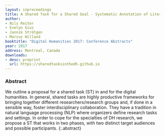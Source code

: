 ```yaml
---
layout: inproceedings
title: A Shared Task for a Shared Goal - Systematic Annotation of Literary Texts
author:
- Nils Reiter
- Evelyn Gius
- Jannik Strötgen
- Marcus Willand
booktitle: "Digital Humanities 2017: Conference Abstracts"
year: 2017
address: Montreal, Canada
downloads:
- desc: preprint
  url: https://sharedtasksinthedh.github.io
---
```



### Abstract
We outline a proposal for a shared task (ST) in and for the digital humanities. In general, shared tasks are highly productive frameworks for bringing together different researchers/research groups and, if done in a sensible way, foster interdisciplinary collaboration. They have a tradition in natural language processing (NLP) where organizers define research tasks and settings. In order to cope for the specialties of DH research, we propose a ST that works in two phases, with two distinct target audiences and possible participants.
{:.abstract}
